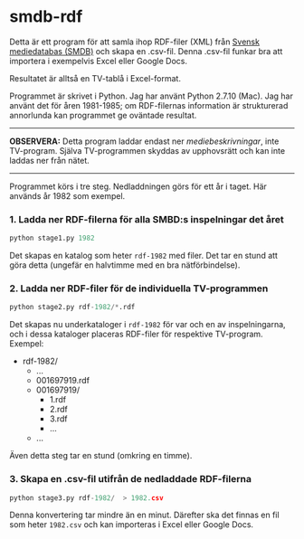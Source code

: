 # smdb-rdf

Detta är ett program för att samla ihop RDF-filer (XML) från
[Svensk mediedatabas (SMDB)](https://smdb.kb.se/)
och skapa en .csv-fil. Denna .csv-fil funkar bra att importera i
exempelvis Excel eller Google Docs.

Resultatet är alltså en TV-tablå i Excel-format.

Programmet är skrivet i Python. Jag har använt Python 2.7.10 (Mac). Jag har använt det för åren 1981-1985; om RDF-filernas information är strukturerad annorlunda kan programmet ge oväntade resultat.

---

**OBSERVERA:**
Detta program laddar endast ner _mediebeskrivningar_, inte TV-program.
Själva TV-programmen skyddas av upphovsrätt och kan inte laddas ner från nätet.

---

Programmet körs i tre steg. Nedladdningen görs för ett år i taget. Här används
år 1982 som exempel.

### 1. Ladda ner RDF-filerna för alla SMBD:s inspelningar det året

```python
python stage1.py 1982
```

Det skapas en katalog som heter `rdf-1982` med filer. Det tar en stund att göra detta (ungefär en halvtimme med en bra nätförbindelse).

### 2. Ladda ner RDF-filer för de individuella TV-programmen

```python
python stage2.py rdf-1982/*.rdf
```

Det skapas nu underkataloger i `rdf-1982` för var och en av inspelningarna,
och i dessa kataloger placeras RDF-filer för respektive TV-program. Exempel:

* rdf-1982/
  * ...
  * 001697919.rdf
  * 001697919/
    * 1.rdf
    * 2.rdf
    * 3.rdf
    * ...
  * ...

Även detta steg tar en stund (omkring en timme).

### 3. Skapa en .csv-fil utifrån de nedladdade RDF-filerna

```python
python stage3.py rdf-1982/  > 1982.csv
```

Denna konvertering tar mindre än en minut. Därefter ska det finnas en fil som
heter `1982.csv` och kan importeras i Excel eller Google Docs.  
